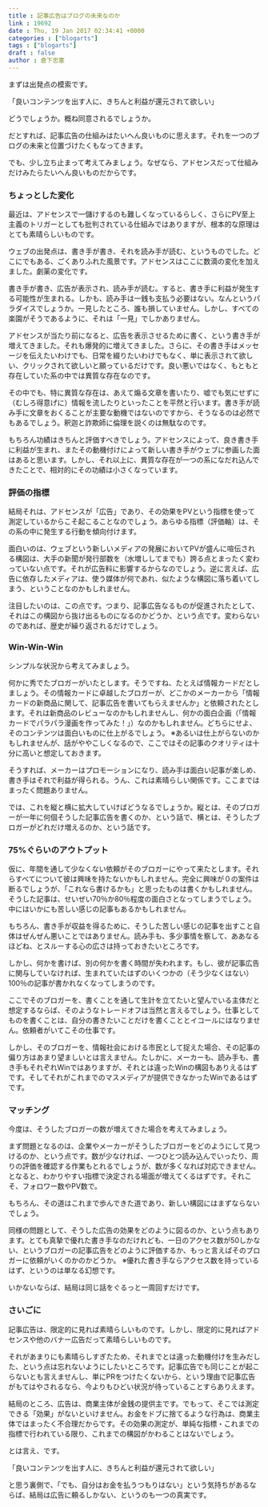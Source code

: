 ```yaml
---
title : 記事広告はブログの未来なのか
link : 19692
date : Thu, 19 Jan 2017 02:34:41 +0000
categories : ["blogarts"]
tags : ["blogarts"]
draft : false
author : 倉下忠憲
---
```


まずは出発点の模索です。

「良いコンテンツを出す人に、きちんと利益が還元されて欲しい」

どうでしょうか。概ね同意されるでしょうか。

だとすれば、記事広告の仕組みはたいへん良いものに思えます。それを一つのブログの未来と位置づけたくもなってきます。

でも、少し立ち止まって考えてみましょう。なぜなら、アドセンスだって仕組みだけみたらたいへん良いものだからです。

<h3>ちょっとした変化</h3>

最近は、アドセンスで一儲けするのも難しくなっているらしく、さらにPV至上主義のトリガーとしても批判されている仕組みではありますが、根本的な原理はとても素晴らしいものです。

ウェブの出発点は、書き手が書き、それを読み手が読む、というものでした。どこにでもある、ごくありふれた風景です。アドセンスはここに数滴の変化を加えました。劇薬の変化です。

書き手が書き、広告が表示され、読み手が読む。すると、書き手に利益が発生する可能性が生まれる。しかも、読み手は一銭も支払う必要はない。なんというパラダイスでしょうか。一見したところ、誰も損していません。しかし、すべての楽園がそうであるように、それは「一見」でしかありません。

アドセンスが当たり前になると、広告を表示させるために書く、という書き手が増えてきました。それも爆発的に増えてきました。さらに、その書き手はメッセージを伝えたいわけでも、日常を綴りたいわけでもなく、単に表示されて欲しい、クリックされて欲しいと願っているだけです。良い悪いではなく、もともと存在していた系の中では異質な存在なのです。

その中でも、特に異質な存在は、あえて煽る文章を書いたり、嘘でも気にせずに（むしろ得意げに）情報を流したりといったことを平然と行います。書き手が読み手に文章をおくることが主要な動機ではないのですから、そうなるのは必然でもあるでしょう。釈迦と詐欺師に倫理を説くのは無駄なのです。

もちろん功績はきちんと評価すべきでしょう。アドセンスによって、良き書き手に利益が生まれ、またその動機付けによって新しい書き手がウェブに参画した面はあると思います。しかし、それ以上に、異質な存在が一つの系になだれ込んできたことで、相対的にその功績は小さくなっています。

<h3>評価の指標</h3>

結局それは、アドセンスが「広告」であり、その効果をPVという指標を使って測定しているからこそ起こることなのでしょう。あらゆる指標（評価軸）は、その系の中に発生する行動を傾向付けます。

面白いのは、ウェブという新しいメディアの発展においてPVが盛んに喧伝される構図は、大手の新聞が発行部数を（水増ししてまでも）誇る点とまったく変わっていない点です。それが広告料に影響するからなのでしょう。逆に言えば、広告に依存したメディアは、使う媒体が何であれ、似たような構図に落ち着いてしまう、ということなのかもしれません。

注目したいのは、この点です。つまり、記事広告なるものが促進されたとして、それはこの構図から抜け出るものになるのかどうか、という点です。変わらないのであれば、歴史が繰り返されるだけでしょう。

<h3>Win-Win-Win</h3>

シンプルな状況から考えてみましょう。

何かに秀でたブロガーがいたとします。そうですね、たとえば情報カードだとしましょう。その情報カードに卓越したブロガーが、どこかのメーカーから「情報カードの新商品に関して、記事広告を書いてもらえませんか」と依頼されたとします。それは新商品のレビューなのかもしれませんし、何かの面白企画（「情報カードでパラパラ漫画を作ってみた！」）なのかもしれません。どちらにせよ、そのコンテンツは面白いものに仕上がるでしょう。
※あるいは仕上がらないのかもしれませんが、話がややこしくなるので、ここではその記事のクオリティは十分に高いと想定しておきます。

そうすれば、メーカーはプロモーションになり、読み手は面白い記事が楽しめ、書き手はそれで利益が得られる。うん、これは素晴らしい関係です。ここまではまったく問題ありません。

では、これを縦と横に拡大していけばどうなるでしょうか。縦とは、そのブロガーが一年に何個そうした記事広告を書くのか、という話で、横とは、そうしたブロガーがどれだけ増えるのか、という話です。

<h3>75%ぐらいのアウトプット</h3>

仮に、年間を通して少なくない依頼がそのブロガーにやって来たとします。それらすべてについて彼は興味を持たないかもしれません。完全に興味が０の案件は断るでしょうが、「これなら書けるかも」と思ったものは書くかもしれません。そうした記事は、せいぜい70％か80％程度の面白さとなってしまうでしょう。中にはいかにも苦しい感じの記事もあるかもしれません。

もちろん、書き手が収益を得るために、そうした苦しい感じの記事を出すこと自体はぜんぜん悪いことではありません。読み手も、多少事情を察して、ああなるほどね、とスルーする心の広さは持っておきたいところです。

しかし、何かを書けば、別の何かを書く時間が失われます。もし、彼が記事広告に関与していなければ、生まれていたはずのいくつかの（そう少なくはない）100％の記事が書かれなくなってしまうのです。

ここでそのブロガーを、書くことを通して生計を立てたいと望んでいる主体だと想定するならば、そのようなトレードオフは当然と言えるでしょう。仕事としてものを書くことは、自分の書きたいことだけを書くこととイコールにはなりません。依頼者がいてこその仕事です。

しかし、そのブロガーを、情報社会における市民として捉えた場合、その記事の偏り方はあまり望ましいとは言えません。たしかに、メーカーも、読み手も、書き手もそれぞれWinではありますが、それとは違ったWinの構図もありえるはずです。そしてそれがこれまでのマスメディアが提供できなかったWinであるはずです。

<h3>マッチング</h3>

今度は、そうしたブロガーの数が増えてきた場合を考えてみましょう。

まず問題となるのは、企業やメーカーがそうしたブロガーをどのようにして見つけるのか、という点です。数が少なければ、一つひとつ読み込んでいったり、周りの評価を確認する作業もとれるでしょうが、数が多くなれば対応できません。となると、わかりやすい指標で決定される場面が増えてくるはずです。それこそ、フォロワー数やPV数で。

もちろん、その道はこれまで歩んできた道であり、新しい構図にはまずならないでしょう。

同様の問題として、そうした広告の効果をどのように図るのか、という点もあります。とても真摯で優れた書き手なのだけれども、一日のアクセス数が50しかない、というブロガーの記事広告をどのように評価するか、もっと言えばそのブロガーに依頼がいくのかのかどうか。
※優れた書き手ならアクセス数を持っているはず、というのは単なる幻想です。

いかないならば、結局は同じ話をぐるっと一周回すだけです。

<h3>さいごに</h3>

記事広告は、限定的に見れば素晴らしいものです。しかし、限定的に見ればアドセンスや他のバナー広告だって素晴らしいものです。

それがあまりにも素晴らしすぎたため、それまでとは違った動機付けを生みだした、という点は忘れないようにしたいところです。記事広告でも同じことが起こらないとも言えませんし、単にPRをつけたくないから、という理由で記事広告がもてはやされるなら、今よりもひどい状況が待っていることすらありえます。

結局のところ、広告は、商業主体が金銭の提供主です。でもって、そこでは測定できる「効果」がないといけません。お金をドブに捨てるような行為は、商業主体ではまったく不合理だからです。その効果の測定が、単純な指標・これまでの指標で行われている限り、これまでの構図がかわることはないでしょう。

とは言え、です。

「良いコンテンツを出す人に、きちんと利益が還元されて欲しい」

と思う裏側で、「でも、自分はお金を払うつもりはない」という気持ちがあるならば、結局は広告に頼るしかない、というのも一つの真実です。